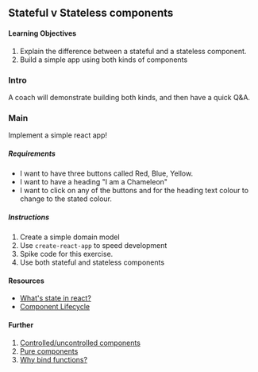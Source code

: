 ## Stateful v Stateless components

#### Learning Objectives
1. Explain the difference between a stateful and a stateless component.
2. Build a simple app using both kinds of components

### Intro

A coach will demonstrate building both kinds, and then have a quick Q&A.

### Main
Implement a simple react app!

##### Requirements
- I want to have three buttons called Red, Blue, Yellow.
- I want to have a heading "I am a Chameleon"
- I want to click on any of the buttons and for the heading text colour to change to the stated colour.

##### Instructions
1. Create a simple domain model
2. Use `create-react-app` to speed development
3. Spike code for this exercise.
4. Use both stateful and stateless components

#### Resources

- [What's state in react?](https://reactjs.org/docs/faq-state.html)
- [Component Lifecycle](https://projects.wojtekmaj.pl/react-lifecycle-methods-diagram/)

#### Further

1. [Controlled/uncontrolled components](https://www.robinwieruch.de/react-controlled-components)
2. [Pure components](https://stackoverflow.com/questions/41340697/react-component-vs-react-purecomponent)
3. [Why bind functions?](https://yehudakatz.com/2011/08/11/understanding-javascript-function-invocation-and-this/)
